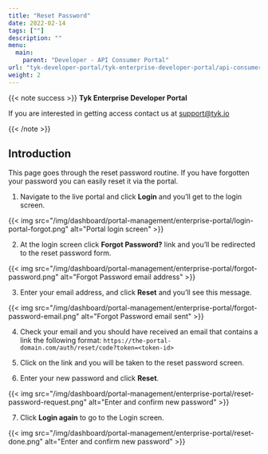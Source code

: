 ```yaml
---
title: "Reset Password"
date: 2022-02-14
tags: [""]
description: ""
menu:
  main:
    parent: "Developer - API Consumer Portal"
url: "tyk-developer-portal/tyk-enterprise-developer-portal/api-consumer-portal/reset-password"
weight: 2
---
```


{{< note success >}}
**Tyk Enterprise Developer Portal**

If you are interested in getting access contact us at [support@tyk.io](<mailto:support@tyk.io?subject=Tyk Enterprise Portal Beta>)

{{< /note >}}

## Introduction

This page goes through the reset password routine. If you have forgotten your password you can easily reset it via the portal.

1. Navigate to the live portal and click **Login** and you’ll get to the login screen.

{{< img src="/img/dashboard/portal-management/enterprise-portal/login-portal-forgot.png" alt="Portal login screen" >}}

2. At the login screen click **Forgot Password?** link and you’ll be redirected to the reset password form.

{{< img src="/img/dashboard/portal-management/enterprise-portal/forgot-password.png" alt="Forgot Password email address" >}}

3. Enter your email address, and click **Reset** and you’ll see this message.

{{< img src="/img/dashboard/portal-management/enterprise-portal/forgot-password-email.png" alt="Forgot Password email sent" >}}

4. Check your email and you should have received an email that contains a link the following format:
`https://the-portal-domain.com/auth/reset/code?token=<token-id>`

5. Click on the link and you will be taken to the reset password screen.
6. Enter your new password and click **Reset**.

{{< img src="/img/dashboard/portal-management/enterprise-portal/reset-password-request.png" alt="Enter and confirm new password" >}}

7. Click **Login again** to go to the Login screen.

{{< img src="/img/dashboard/portal-management/enterprise-portal/reset-done.png" alt="Enter and confirm new password" >}}
